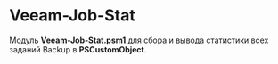 # Veeam-Job-Stat
Модуль **Veeam-Job-Stat.psm1** для сбора и вывода статистики всех заданий Backup в **PSCustomObject**.
